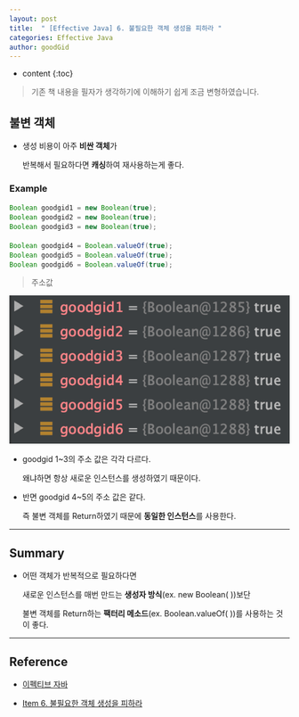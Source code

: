 ```yaml
---
layout: post
title:  " [Effective Java] 6. 불필요한 객체 생성을 피하라 "
categories: Effective Java
author: goodGid
---
```

* content
{:toc}

> 기존 책 내용을 필자가 생각하기에 이해하기 쉽게 조금 변형하였습니다.

## 불변 객체

* 생성 비용이 아주 **비싼 객체**가 

  반복해서 필요하다면 **캐싱**하여 재사용하는게 좋다.





### Example

``` java
Boolean goodgid1 = new Boolean(true);
Boolean goodgid2 = new Boolean(true);
Boolean goodgid3 = new Boolean(true);

Boolean goodgid4 = Boolean.valueOf(true);
Boolean goodgid5 = Boolean.valueOf(true);
Boolean goodgid6 = Boolean.valueOf(true);
```

> 주소값

![](/assets/img/java/Effective-Java-Item-6_1.png)

* goodgid 1~3의 주소 값은 각각 다르다.

  왜냐하면 항상 새로운 인스턴스를 생성하였기 때문이다.

* 반면 goodgid 4~5의 주소 값은 같다.

  즉 불변 객체를 Return하였기 때문에 **동일한 인스턴스**를 사용한다.


---

## Summary

* 어떤 객체가 반복적으로 필요하다면 

  새로운 인스턴스를 매번 만드는 **생성자 방식**(ex. new Boolean( ))보단
  
  불변 객체를 Return하는 **팩터리 메소드**(ex. Boolean.valueOf( ))를 사용하는 것이 좋다.




---

## Reference

* [이펙티브 자바](https://book.naver.com/bookdb/book_detail.nhn?bid=14097515)

* [Item 6. 불필요한 객체 생성을 피하라](https://happy-playboy.tistory.com/entry/Item-6-%EB%B6%88%ED%95%84%EC%9A%94%ED%95%9C-%EA%B0%9D%EC%B2%B4-%EC%83%9D%EC%84%B1%EC%9D%84-%ED%94%BC%ED%95%98%EB%9D%BC)